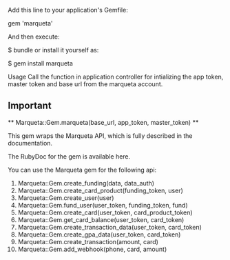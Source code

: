 
Add this line to your application's Gemfile:


gem 'marqueta'


And then execute:

$ bundle  or install it yourself as:


$ gem install marqueta


Usage
Call the function in application controller for intializing the app token,
master token and base url from the marqueta account.


## Important

** Marqueta::Gem.marqueta(base_url, app_token, master_token) **


This gem wraps the Marqueta API, which is fully described in the documentation.

The RubyDoc for the gem is available here.

You can use the Marqueta gem for the following api:

1) Marqueta::Gem.create_funding(data, data_auth)
2) Marqueta::Gem.create_card_product(funding_token, user)
3) Marqueta::Gem.create_user(user)
4) Marqueta::Gem.fund_user(user_token, funding_token, fund)
5) Marqueta::Gem.create_card(user_token, card_product_token)
6) Marqueta::Gem.get_card_balance(user_token, card_token)
7) Marqueta::Gem.create_transaction_data(user_token, card_token)
8) Marqueta::Gem.create_gpa_data(user_token, card_token)
9) Marqueta::Gem.create_transaction(amount, card)
10) Marqueta::Gem.add_webhook(phone, card, amount)